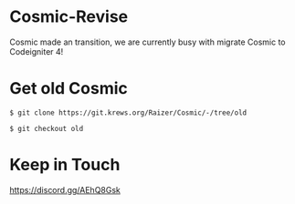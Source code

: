 # Cosmic-Revise
Cosmic made an transition, we are currently busy with migrate Cosmic to Codeigniter 4!

# Get old Cosmic

`$ git clone https://git.krews.org/Raizer/Cosmic/-/tree/old`

`$ git checkout old`

# Keep in Touch
https://discord.gg/AEhQ8Gsk
